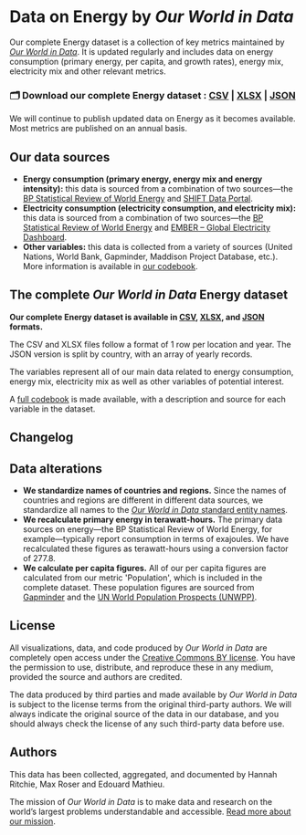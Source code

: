 # Data on Energy by *Our World in Data*

Our complete Energy dataset is a collection of key metrics maintained by [*Our World in Data*](https://ourworldindata.org/energy). It is updated regularly and includes data on energy consumption (primary energy, per capita, and growth rates), energy mix, electricity mix and other relevant metrics.

### 🗂️ Download our complete Energy dataset : [CSV](https://github.com/owid/energy-data/raw/master/owid-energy-data.csv) | [XLSX](https://github.com/owid/energy-data/raw/master/owid-energy-data.xlsx) | [JSON](https://github.com/owid/energy-data/raw/master/owid-energy-data.json)

We will continue to publish updated data on Energy as it becomes available. Most metrics are published on an annual basis.

## Our data sources

- **Energy consumption (primary energy, energy mix and energy intensity):** this data is sourced from a combination of two sources—the [BP Statistical Review of World Energy](https://www.bp.com/en/global/corporate/energy-economics/statistical-review-of-world-energy.html) and [SHIFT Data Portal](https://www.theshiftdataportal.org/energy).
- **Electricity consumption (electricity consumption, and electricity mix):** this data is sourced from a combination of two sources—the [BP Statistical Review of World Energy](https://www.bp.com/en/global/corporate/energy-economics/statistical-review-of-world-energy.html) and [EMBER – Global Electricity Dashboard](https://ember.shinyapps.io/GlobalElectricityDashboard/).
- **Other variables:** this data is collected from a variety of sources (United Nations, World Bank, Gapminder, Maddison Project Database, etc.). More information is available in [our codebook](https://github.com/owid/energy-data/blob/master/owid-energy-codebook.csv).

## The complete *Our World in Data* Energy dataset

**Our complete Energy dataset is available in [CSV](https://github.com/owid/energy-data/raw/master/owid-energy-data.csv), [XLSX](https://github.com/owid/energy-data/raw/master/owid-energy-data.xlsx), and [JSON](https://github.com/owid/energy-data/raw/master/owid-energy-data.json) formats.**

The CSV and XLSX files follow a format of 1 row per location and year. The JSON version is split by country, with an array of yearly records.

The variables represent all of our main data related to energy consumption, energy mix, electricity mix as well as other variables of potential interest.

A [full codebook](https://github.com/owid/energy-data/blob/master/owid-energy-codebook.csv) is made available, with a description and source for each variable in the dataset.

## Changelog

## Data alterations

- **We standardize names of countries and regions.** Since the names of countries and regions are different in different data sources, we standardize all names to the [*Our World in Data* standard entity names](https://github.com/owid/energy-data/blob/master/scripts/input/shared/continents.csv).
- **We recalculate primary energy in terawatt-hours.** The primary data sources on energy—the BP Statistical Review of World Energy, for example—typically report consumption in terms of exajoules. We have recalculated these figures as terawatt-hours using a conversion factor of 277.8.
- **We calculate per capita figures.** All of our per capita figures are calculated from our metric 'Population', which is included in the complete dataset. These population figures are sourced from [Gapminder](http://gapminder.org) and the [UN World Population Prospects (UNWPP)](https://population.un.org/wpp/).

## License

All visualizations, data, and code produced by _Our World in Data_ are completely open access under the [Creative Commons BY license](https://creativecommons.org/licenses/by/4.0/). You have the permission to use, distribute, and reproduce these in any medium, provided the source and authors are credited.

The data produced by third parties and made available by _Our World in Data_ is subject to the license terms from the original third-party authors. We will always indicate the original source of the data in our database, and you should always check the license of any such third-party data before use.

## Authors

This data has been collected, aggregated, and documented by Hannah Ritchie, Max Roser and Edouard Mathieu.

The mission of *Our World in Data* is to make data and research on the world’s largest problems understandable and accessible. [Read more about our mission](https://ourworldindata.org/about).
